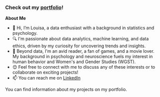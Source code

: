 ### Check out my [portfolio](https://louisaswin.github.io)!

**About Me**
- 👋 Hi, I’m Louisa, a data enthusiast with a background in statistics and psychology.
- 🔍 I'm passionate about data analytics, machine learning, and data ethics, driven by my curiosity for uncovering trends and insights.
- 👀 Beyond data, I'm an avid reader, a fan of games, and a movie lover. My background in psychology and neuroscience fuels my interest in human behavior and Women's and Gender Studies (WGST). 
- 😊 Feel free to connect with me to discuss any of these interests or to collaborate on exciting projects!
- 📫 You can reach me on [LinkedIn](https://www.linkedin.com/in/louisa-swintosky-b375b11a0/)

You can find information about my projects on my portfolio.

<!---
louisaswin/louisaswin is a ✨ special ✨ repository because its `README.md` (this file) appears on your GitHub profile.
You can click the Preview link to take a look at your changes.
--->

